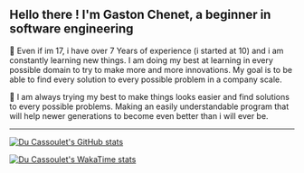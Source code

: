 ## Hello there ! I'm Gaston Chenet, a beginner in software engineering

🎢 Even if im 17, i have over 7 Years of experience (i started at 10) and i am constantly learning new things. I am doing my best at learning in every possible domain to try to make more and more innovations. My goal is to be able to find every solution to every possible problem in a company scale.

🧠 I am always trying my best to make things looks easier and find solutions to every possible problems. Making an easily understandable program that will help newer generations to become even better than i will ever be.

---

[![Du Cassoulet's GitHub stats](https://github-readme-stats.vercel.app/api?username=du-cassoulet&show_icons=true&theme=dark)](https://github.com/du-cassoulet)

[![Du Cassoulet's WakaTime stats](https://github-readme-stats.vercel.app/api/wakatime?username=du_cassoulet&layout=compact&theme=dark)](https://github.com/du-cassoulet)
